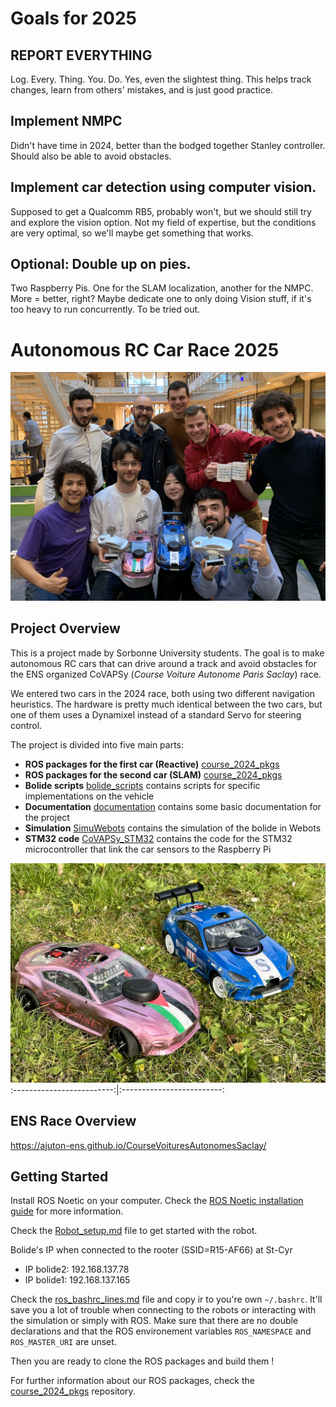 # Goals for 2025

## REPORT EVERYTHING

Log. Every. Thing. You. Do. Yes, even the slightest thing. This helps track changes, learn from others' mistakes, and is just good practice. 

## Implement NMPC

Didn't have time in 2024, better than the bodged together Stanley controller. Should also be able to avoid obstacles. 

## Implement car detection using computer vision. 

Supposed to get a Qualcomm RB5, probably won't, but we should still try and explore the vision option. Not my field of expertise, but the conditions are very optimal, so we'll maybe get something that works. 

## Optional: Double up on pies.

Two Raspberry Pis. One for the SLAM localization, another for the NMPC. More = better, right? Maybe dedicate one to only doing Vision stuff, if it's too heavy to run concurrently. To be tried out. 




# Autonomous RC Car Race 2025

![Us at ENS](documentation/pictures/ens_pic.jpeg)

## Project Overview
This is a project made by Sorbonne University students. The goal is to make autonomous RC cars that can drive around a track and avoid obstacles for the ENS organized CoVAPSy (*Course Voiture Autonome Paris Saclay*) race.

We entered two cars in the 2024 race, both using two different navigation heuristics. The hardware is pretty much identical between the two cars, but one of them uses a Dynamixel instead of a standard Servo for steering control. 

The project is divided into five main parts:
- **ROS packages for the first car (Reactive)** [course_2024_pkgs](https://github.com/SorbonneUniversityBolideContributors/course_2024_pkgs)
- **ROS packages for the second car (SLAM)** [course_2024_pkgs](https://github.com/SorbonneUniversityBolideContributors/course_2024_slam_pkgs)
- **Bolide scripts** [bolide_scripts](bolide_scripts/) contains scripts for specific implementations on the vehicle
- **Documentation** [documentation](documentation/) contains some basic documentation for the project
- **Simulation** [SimuWebots](SimuWebots/) contains the simulation of the bolide in Webots
- **STM32 code** [CoVAPSy_STM32](CoVAPSy_STM32/) contains the code for the STM32 microcontroller that link the car sensors to the Raspberry Pi

![Bolide](documentation/pictures/cars.jpeg)
:-------------------------:|:-------------------------:

## ENS Race Overview
https://ajuton-ens.github.io/CourseVoituresAutonomesSaclay/

## Getting Started

Install ROS Noetic on your computer. Check the [ROS Noetic installation guide](http://wiki.ros.org/noetic/Installation/Ubuntu) for more information.

Check the [Robot_setup.md](documentation/Robot_setup.md) file to get started with the robot.

Bolide's IP when connected to the rooter (SSID=R15-AF66) at St-Cyr
- IP bolide2: 192.168.137.78
- IP bolide1: 192.168.137.165

Check the [ros_bashrc_lines.md](documentation/ros_bashrc_lines.md) file and copy ir to you're own `~/.bashrc`.
It'll save you a lot of trouble when connecting to the robots or interacting with the simulation or simply with ROS.
Make sure that there are no double declarations and that the ROS environement variables `ROS_NAMESPACE` and `ROS_MASTER_URI` are unset.

Then you are ready to clone the ROS packages and build them !

For further information about our ROS packages, check the [course_2024_pkgs](https://github.com/SorbonneUniversityBolideContributors/course_2024_pkgs) repository.
